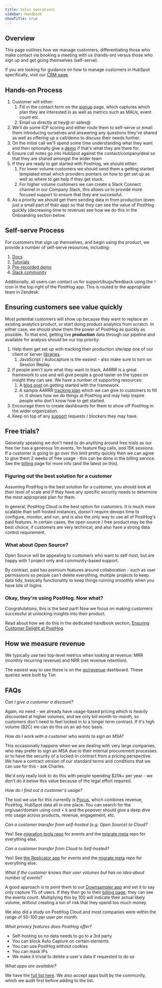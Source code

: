 ```yaml
---
title: Sales operations
sidebar: Handbook
showTitle: true
---
```


## Overview

This page outlines how we manage customers, differentiating those who make contact via booking a meeting with us (hands-on) versus those who sign up and get going themselves (self-serve).

If you are looking for guidance on how to manage customers in HubSpot specifically, visit our [CRM page](/handbook/growth/sales/overview).


## Hands-on Process 

1. Customer will either:
   1. Fill in the contact form on the [signup](/get-in-touch#contact) page, which captures which plan they are interested in as well as metrics such as MAUs, event count etc.
   1. Email us directly at hey@ or sales@
1. We'll do some ICP scoring and either route them to self-serve or email them introducing ourselves and answering any questions they've shared as well as offering up a call/demo to discuss their needs further.
1. On the initial call we'll spend some time understanding what they want and then optionally give a [demo](/handbook/growth/sales/demos) if that's what they are there for.
1. Ensure call notes go into HubSpot against the contact/company/deal so that they are shared amongst the wider team
1. If they are ready to get started with PostHog, we should either:
   1. For lower volume customers we should send them a getting started templated email which providers pointers on how to get set up as well as where to get help if they get stuck.
   2. For higher volume customers we can create a Slack Connect channel in our Company Slack, this allows us to provide more focused support to ensure that they are successful.
1. As a priority we should get them sending data in from production (even just a small part of thair app) so that they can see the value of PostHog quickly (decreasing time to revenue) see how we do this in the Onboarding section below.


## Self-serve Process

For customers that sign up themselves, and begin using the product, we provide a number of self-serve resources, including:

1. [Docs](/docs)
1. [Tutorials](/tutorials)
1. [Pre-recorded demo](/book-a-demo)
1. [Slack community](/slack)

Additionally, all users can contact us for support/bugs/feedback using the `?` icon in the top right of the PostHog app. This is routed to the appropriate team in Zendesk.


## Ensuring customers see value quickly

Most potential customers will show up because they want to replace an existing analytics product, or start doing product 
analytics from scratch.  In either case, we should show them the power of PostHog as quickly as possible.  To that end, 
getting live **production** data through our pipeline and available for analysis should be our top priority.
1. Help them get set up with tracking their production site/app one of our client or server [libraries](/docs/getting-started/install).
   1. JavaScript / Autocapture is the easiest - also make sure to turn on Session Replay.
1. If people aren't sure what they want to track, AARRR is a great framework to use and will give people a good taster on the types on insight they can see.  We have a number of supporting resources:
   1. A [blog post](/blog/aarrr-pirate-funnel) on getting started with the framework.
   2. A sample AARRR [tracking plan](https://docs.google.com/spreadsheets/d/12uV5aKAhU_wygUQl3YXZU2J_QN_AZi4nPFj-9WIKhlY/edit#gid=0) which we can give to customers to fill in.  It shows how we do things at PostHog and may help inspire people who don't know how to get started.
1. Encourage them to create dashboards for them to show off PostHog in the wider organization.
1. Keep on top of any [support](/handbook/growth/customer-support) requests / blockers they may have.


## Free trials?

Generally speaking we don't need to do anything around free trials as our free tier has a generous 1m events, 1m feature flag calls, and 15K sessions.  If a customer is going to go over this limit pretty quickly then we can agree to give them 2 weeks of free usage - this can be done in the billing service.  See the [billing](/handbook/growth/sales/billing) page for more info (and the latest on this).


### Figuring out the best solution for a customer

Assuming PostHog is the best solution for a customer, you should look at their level of scale and if they have any specific security needs to determine the most appropriate plan for them.  

In general, PostHog Cloud is the best option for customers. It is much more scalable than self-hosted instances, doesn't require devops time to configure, monitor, and run, and is also the only way to use all of PostHog's paid features. In certain cases, the open source / free product may be the best choice, if customers are very technical, and also have a strong data control requirement.  

### What about Open Source?

Open Source will be appealing to customers who want to self-host, but are happy with 1 project only and community-based support. 

By contrast, paid has premium features around collaboration - such as user permissions so people can't delete everything, multiple projects to keep data tidy, basically functionality to keep things running smoothly when you have lots of logins.


### Okay, they're using PostHog. Now what?

Congratulations, this is the best part! Now we focus on making customers successful at unlocking insights into their product. 

Read about how we do this in the dedicated handbook section, [Ensuring Customer Delight at PostHog](/handbook/growth/customer-support). 

## How we measure revenue

We typically use two top-level metrics when looking at revenue: MRR (monthly recurring revenue) and NRR (net revenue retention).

The easiest way to see these is on the [go/revenue](go/revenue) dashboard. These queries were built by Tim 


## FAQs

_Can I give a customer a discount?_

Again, no need - we already have usage-based pricing which is _heavily_ discounted at higher volumes, and we only bill month-to-month, so customers don't need to feel locked in to a longer term contract.  If it's high volume (B2C) we can do this on an ad-hoc basis.

_How do I work with a customer who wants to sign an MSA?_

This occasionally happens when we are dealing with very large companies, who may prefer to sign an MSA due to their internal procurement processes or to have the security of a locked-in contract from a pricing perspective. We have a contract version of our standard terms and conditions that we can use for this - ask Charles. 

We'd only really look to do this with people spending $20k+ per year - we don't do it below this value because of the legal effort required.

_How do I find out a customer's usage?_

The tool we use for this currently is [Pocus](app.pocus.com), which combines revenue, PostHog, HubSpot data all in one place. You can search for the org/user/domain using cmd + k and the popover should give a deep dive into usage across products, revenue, engagement, etc.

_Can a customer transfer from self-hosted (e.g. Open Source) to Cloud?_

Yes! See [migration tools repo](https://github.com/PostHog/posthog-migration-tools) for events and the [migrate meta](https://github.com/PostHog/posthog-migrate-meta) repo for everything else.

_Can a customer transfer from Cloud to Self-hosted?_

Yes! See [the Replicator app](/docs/apps/replicator) for events and the [migrate meta](https://github.com/PostHog/posthog-migrate-meta) repo for everything else.


_What if the customer knows their user volumes but has no idea about number of events?_

A good approach is to point them to our [Downsampler app](/plugins/downsampling) and set it to say only capture 1% of users. If they then go to their [billing page](https://app.posthog.com/organization/billing), they can see the events count. Multiplying this by 100 will indicate their actual likely volume, without creating a ton of risk that they spend too much money.

We also did a study on PostHog Cloud and most companies were within the range of 50-100 per user per month.


_What privacy features does PostHog offer?_

- Self-hosting so no data needs to go to a 3rd party
- You can block Auto Capture on certain elements
- You can use PostHog without cookies
- You can mask IPs
- We make it trivial to delete a user's data if requested to do so

_What apps are available?_

We have the [full list here](/apps/). We also accept apps built by the community, which we audit first before adding to the list. 

